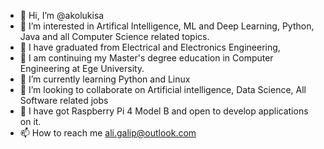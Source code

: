- 👋 Hi, I’m @akolukisa
- 👀 I’m interested in Artifical Intelligence, ML and Deep Learning, Python, Java and all Computer Science related topics.
- 👀 I have graduated from Electrical and Electronics Engineering,
- 🌱 I am continuing my Master's degree education in Computer Engineering at Ege University.
- 🌱 I’m currently learning Python and Linux
- 💞️ I’m looking to collaborate on Artificial intelligence, Data Science, All Software related jobs
- 💞️ I have got Raspberry Pi 4 Model B and open to develop applications on it.
- 📫 How to reach me ali.galip@outlook.com

<!---
akolukisa/akolukisa is a ✨ special ✨ repository because its `README.md` (this file) appears on your GitHub profile.
You can click the Preview link to take a look at your changes.
--->
